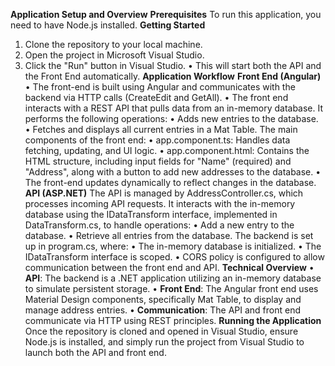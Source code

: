 **Application Setup and Overview**
**Prerequisites**
To run this application, you need to have Node.js installed.
**Getting Started**
1.	Clone the repository to your local machine.
2.	Open the project in Microsoft Visual Studio.
3.	Click the "Run" button in Visual Studio.
    •	This will start both the API and the Front End automatically.
**Application Workflow**
**Front End (Angular)**
•	The front-end is built using Angular and communicates with the backend via HTTP calls (CreateEdit and GetAll). 
•	The front end interacts with a REST API that pulls data from an in-memory database. It performs the following operations:
  •	Adds new entries to the database.
  •	Fetches and displays all current entries in a Mat Table.
The main components of the front end:
  •	app.component.ts: Handles data fetching, updating, and UI logic.
  •	app.component.html: Contains the HTML structure, including input fields for "Name"          (required) and "Address", along with a button to add new addresses to the database.
  •	The front-end updates dynamically to reflect changes in the database.
**API (ASP.NET)**
The API is managed by AddressController.cs, which processes incoming API requests. It interacts with the in-memory database using the IDataTransform interface, implemented in DataTransform.cs, to handle operations:
  •	Add a new entry to the database.
  •	Retrieve all entries from the database.
The backend is set up in program.cs, where:
  •	The in-memory database is initialized.
  •	The IDataTransform interface is scoped.
  •	CORS policy is configured to allow communication between the front end and API.
**Technical Overview**
•	**API**: The backend is a .NET application utilizing an in-memory database to simulate persistent storage.
•	**Front End**: The Angular front end uses Material Design components, specifically Mat Table, to display and manage address entries.
•	**Communication**: The API and front end communicate via HTTP using REST principles.
**Running the Application**
Once the repository is cloned and opened in Visual Studio, ensure Node.js is installed, and simply run the project from Visual Studio to launch both the API and front end.
